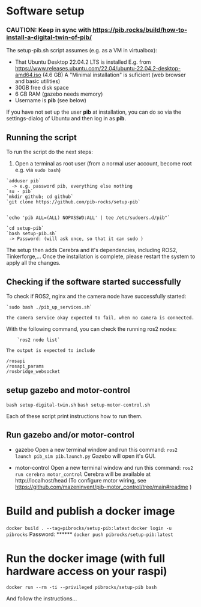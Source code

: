 # Software setup

### CAUTION: Keep in sync with https://pib.rocks/build/how-to-install-a-digital-twin-of-pib/

The setup-pib.sh script assumes (e.g. as a VM in virtualbox): 
- That Ubuntu Desktop 22.04.2 LTS is installed
  E.g. from https://www.releases.ubuntu.com/22.04/ubuntu-22.04.2-desktop-amd64.iso	(4.6 GB)
  A "Minimal installation" is suficient (web browser and basic utilities)
- 30GB free disk space
- 6 GB RAM  (gazebo needs memory)
- Username is **pib** (see below)

If you have not set up the user **pib** at installation, you can do so via the settings-dialog of Ubuntu and then log in as **pib**.

## Running the script

To run the script do the next steps:

1. Open a terminal as root user (from a normal user account, become root e.g. via `sudo bash`)
```
`adduser pib`
  -> e.g. password pib, everything else nothing
`su - pib`
`mkdir github; cd github`
`git clone https://github.com/pib-rocks/setup-pib`


`echo 'pib ALL=(ALL) NOPASSWD:ALL' | tee /etc/sudoers.d/pib"`

`cd setup-pib`
`bash setup-pib.sh`
 -> Password: (will ask once, so that it can sudo )

```

The setup then adds Cerebra and it's dependencies, including ROS2, Tinkerforge,...
Once the installation is complete, please restart the system to apply all the changes.

## Checking if the software started successfully

To check if ROS2, nginx and the camera node have successfully started:

	`sudo bash ./pib_up_services.sh`
	
	The camera service okay expected to fail, when no camera is connected.

With the following command, you can check the running ros2 nodes:

        `ros2 node list`

	The output is expected to include

	/rosapi
	/rosapi_params
	/rosbridge_websocket

## setup gazebo and motor-control

`bash setup-digital-twin.sh`
`bash setup-motor-control.sh`

Each of these script print instructions how to run them.

## Run gazebo and/or motor-control

* gazebo
  Open a new terminal window and run this command: `ros2 launch pib_sim pib.launch.py`
  Gazebo will open it's GUI.

* motor-control
  Open a new terminal window and run this command: `ros2 run cerebra motor_control`
  Cerebra will be available at http://localhost/head
  (To configure motor wiring, see https://github.com/mazeninvent/pib-motor_control/tree/main#readme )

# Build and publish a docker image

`docker build . --tag=pibrocks/setup-pib:latest`
`docker login -u pibrocks`
 Password: ******
`docker push pibrocks/setup-pib:latest`

# Run the docker image (with full hardware access on your raspi)

`docker run --rm -ti --privileged pibrocks/setup-pib bash`

And follow the instructions...

